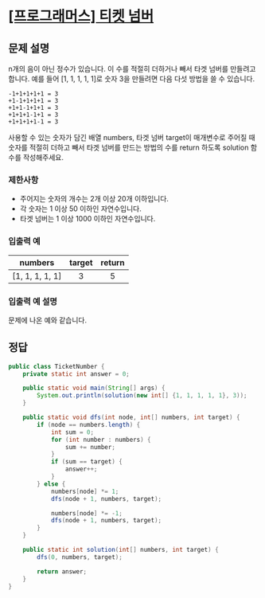 # [\[프로그래머스\] 티켓 넘버](https://programmers.co.kr/learn/courses/30/lessons/43165)

## 문제 설명

n개의 음이 아닌 정수가 있습니다. 이 수를 적절히 더하거나 빼서 타겟 넘버를 만들려고 합니다. 예를 들어 [1, 1, 1, 1, 1]로 숫자 3을 만들려면 다음 다섯 방법을 쓸 수 있습니다.

```
-1+1+1+1+1 = 3
+1-1+1+1+1 = 3
+1+1-1+1+1 = 3
+1+1+1-1+1 = 3
+1+1+1+1-1 = 3
```

사용할 수 있는 숫자가 담긴 배열 numbers, 타겟 넘버 target이 매개변수로 주어질 때 숫자를 적절히 더하고 빼서 타겟 넘버를 만드는 방법의 수를 return 하도록 solution 함수를 작성해주세요.

### 제한사항

- 주어지는 숫자의 개수는 2개 이상 20개 이하입니다.
- 각 숫자는 1 이상 50 이하인 자연수입니다.
- 타겟 넘버는 1 이상 1000 이하인 자연수입니다.

### 입출력 예

numbers | target | return
:---: | :---: | :---:
[1, 1, 1, 1, 1] | 3 | 5

### 입출력 예 설명

문제에 나온 예와 같습니다.

## 정답

```java
public class TicketNumber {
    private static int answer = 0;

    public static void main(String[] args) {
        System.out.println(solution(new int[] {1, 1, 1, 1, 1}, 3));
    }

    public static void dfs(int node, int[] numbers, int target) {
        if (node == numbers.length) {
            int sum = 0;
            for (int number : numbers) {
                sum += number;
            }
            if (sum == target) {
                answer++;
            }
        } else {
            numbers[node] *= 1;
            dfs(node + 1, numbers, target);

            numbers[node] *= -1;
            dfs(node + 1, numbers, target);
        }
    }

    public static int solution(int[] numbers, int target) {
        dfs(0, numbers, target);

        return answer;
    }
}

```
